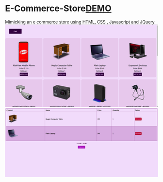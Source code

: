 # E-Commerce-Store[DEMO](https://amanpratapsingh9.github.io/E-Commerce-Website/)
Mimicking an e commerce store using HTML, CSS , Javascript and JQuery
![products-image](images/products.png)
![cart-image](images/cart.png)
